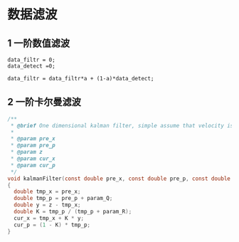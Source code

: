 # 数据滤波

## 1 一阶数值滤波

    data_filtr = 0;
    data_detect =0;

    data_filtr = data_filtr*a + (1-a)*data_detect;



## 2 一阶卡尔曼滤波
```c
/**
 * @brief One dimensional kalman filter, simple assume that velocity is constant.
 * 
 * @param pre_x 
 * @param pre_p 
 * @param z 
 * @param cur_x 
 * @param cur_p 
 */
void kalmanFilter(const double pre_x, const double pre_p, const double z, double &cur_x, double cur_p)
{
  double tmp_x = pre_x;
  double tmp_p = pre_p + param_Q;
  double y = z - tmp_x;
  double K = tmp_p / (tmp_p + param_R);
  cur_x = tmp_x + K * y;
  cur_p = (1 - K) * tmp_p;
}
```
